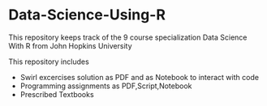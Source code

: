 # Data-Science-Using-R

This repository keeps track of the 9 course specialization Data Science With R from John Hopkins University

This repository includes
 - Swirl excercises solution as PDF and as Notebook to interact with code
 - Programming assignments as PDF,Script,Notebook
 - Prescribed Textbooks
 
 
